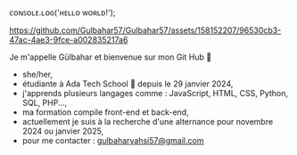ᴄᴏɴꜱᴏʟᴇ.ʟᴏɢ('ʜᴇʟʟᴏ ᴡᴏʀʟᴅ!');

https://github.com/Gulbahar57/Gulbahar57/assets/158152207/96530cb3-47ac-4ae3-9fce-a002835217a6

Je m'appelle Gülbahar et bienvenue sur mon Git Hub 🎈
- she/her,
- étudiante à Ada Tech School 🏫 depuis le 29 janvier 2024,
- j'apprends plusieurs langages comme : JavaScript, HTML, CSS, Python, SQL, PHP...,
- ma formation compile front-end et back-end,
- actuellement je suis à la recherche d'une alternance pour novembre 2024 ou janvier 2025,
- pour me contacter : gulbaharyahsi57@gmail.com
